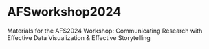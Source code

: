 # AFSworkshop2024
Materials for the AFS2024 Workshop: Communicating Research with Effective Data Visualization &amp; Effective Storytelling
